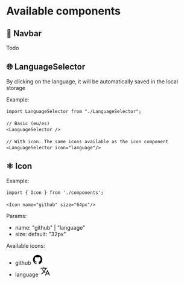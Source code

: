 # Available components

## 🧭 Navbar
Todo

## 🌐 LanguageSelector 
By clicking on the language, it will be automatically saved in the local storage

Example:
````
import LanguageSelector from "./LanguageSelector";

// Basic (eu/es)
<LanguageSelector />

// With icon. The same icons available as the icon component
<LanguageSelector icon="language"/>
````



## ⚛️ Icon
Example:
```
import { Icon } from './components';

<Icon name="github" size="64px"/>
```

Params:
* name: "github" | "language"
* size: default: "32px"

Available icons:
- github <img src="./Icon/svgs/logo-github.svg" alt="github" width="28px"/>
- language <img src="./Icon/svgs/language-outline.svg" alt="github" width="28px"/>